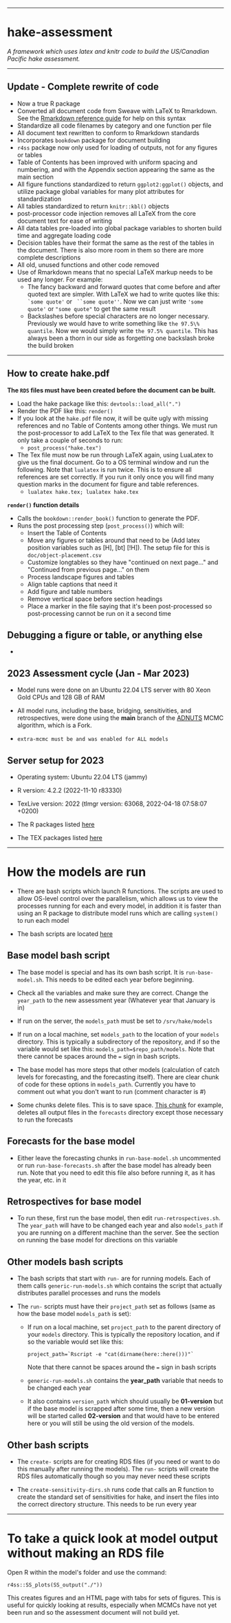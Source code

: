 ____
# hake-assessment

*A framework which uses latex and knitr code to build the US/Canadian Pacific hake assessment.*
_____________________________________________________________

## Update - Complete rewrite of code
* Now a true R package
* Converted all document code from Sweave with LaTeX to Rmarkdown. See the
 [Rmarkdown reference guide](https://www.rstudio.com/wp-content/uploads/2015/03/rmarkdown-reference.pdf) for help on this syntax
* Standardize all code filenames by category and one function per file
* All document text rewritten to conform to Rmarkdown standards
* Incorporates `bookdown` package for document building
* `r4ss` package now only used for loading of outputs, not for any figures
  or tables
* Table of Contents has been improved with uniform spacing and numbering,
  and with the Appendix section appearing the same as the main section
* All figure functions standardized to return `ggplot2:ggplot()` objects,
  and utilize package global variables for many plot attributes for
  standardization
* All tables standardized to return `knitr::kbl()` objects
* post-processor code injection removes all LaTeX from the core document
  text for ease of writing
* All data tables pre-loaded into global package variables to shorten build
  time and aggregate loading code
* Decision tables have their format the same as the rest of the tables in the
  document. There is also more room in them so there are more complete
  descriptions
* All old, unused functions and other code removed  
* Use of Rmarkdown means that no special LaTeX markup needs to be used any
  longer. For example:
  - The fancy backward and forward quotes that come before and after quoted
    text are simpler. With LaTeX we had to write quotes like this:
    `` `some quote' `` or ```` ``some quote''````. Now we can just write
    `'some quote'` or `"some quote"` to get the same result
  - Backslashes before special characters are no longer necessary. Previously
    we would have to write something like `the 97.5\% quantile`. Now we would
    simply write `the 97.5% quantile`. This has always been a thorn in our
    side as forgetting one backslash broke the build broken
---
## How to create hake.pdf
**The `RDS` files must have been created before the document can be built.**

* Load the hake package like this: `devtools::load_all(".")`
* Render the PDF like this: `render()`
* If you look at the `hake.pdf` file now, it will be quite ugly with missing
  references and no Table of Contents among other things. We must run the
  post-processor to add LaTeX to the Tex file that was generated. It only
  take a couple of seconds to run:
  - `post_process("hake.tex")`
* The Tex file must now be run through LaTeX again, using LuaLatex to give us
  the final document. Go to a OS terminal window and run the following. Note
  that `lualatex` is run twice. This is to ensure all references are set
  correctly. If you run it only once you will find many question marks in the
  document for figure and table references.
  - `lualatex hake.tex; lualatex hake.tex`

**`render()` function details**

* Calls the `bookdown::render_book()` function to generate the PDF.
* Runs the post processing step (`post_process()`) which will:
  - Insert the Table of Contents
  - Move any figures or tables around that need to be (Add latex
    position variables such as [H], [bt] [!H]). The setup file for this
    is `doc/object-placement.csv`
  - Customize longtables so they have "continued on next page..." and
    "Continued from previous page..." on them
  - Process landscape figures and tables
  - Align table captions that need it
  - Add figure and table numbers
  - Remove vertical space before section headings
  - Place a marker in the file saying that it's been post-processed
    so post-processing cannot be run on it a second time

## Debugging a figure or table, or anything else

* 

## 2023 Assessment cycle (Jan - Mar 2023)

* Model runs were done on an Ubuntu 22.04 LTS server with 80 Xeon Gold CPUs and 128 GB of RAM

* All model runs, including the base, bridging, sensitivities, and
  retrospectives, were done using the **main** branch of the
  [ADNUTS](https://github.com/cgrandin/adnuts) MCMC algorithm, which is a Fork.
  
* `extra-mcmc must be and was enabled for ALL models`

## Server setup for 2023

* Operating system: Ubuntu 22.04 LTS (jammy)

* R version: 4.2.2 (2022-11-10 r83330)

* TexLive version: 2022 (tlmgr version: 63068, 2022-04-18 07:58:07 +0200)

* The R packages listed [here](https://github.com/pacific-hake/hake-assessment/blob/356f1a069ddc1f806f0c151d6b15e59e2efe92ec/R/all.R#L20)

* The TEX packages listed [here](https://github.com/pacific-hake/hake-assessment/blob/356f1a069ddc1f806f0c151d6b15e59e2efe92ec/docker/install_packages.R#L21)


---
# How the models are run

* There are bash scripts which launch R functions. The scripts are used to
  allow OS-level control over the parallelism, which allows us to view
  the processes running for each and every model, in addition it is faster than
  using an R package to distribute model runs which are calling `system()` to
  run each model
  
* The bash scripts are located [here](https://github.com/pacific-hake/hake-assessment/tree/master/bash-scripts)

## Base model bash script

* The base model is special and has its own bash script. It is
  `run-base-model.sh`. This needs to be edited each year before beginning.
    
* Check all the variables and make sure they are correct. Change the
   `year_path` to the new assessment year (Whatever year that January is in)

* If run on the server, the `models_path` must be set to `/srv/hake/models`
  
* If run on a local machine, set `models_path` to the location of your
  `models` directory. This is typically a subdirectory of the repository,
  and if so the variable would set like this: `models_path=$repo_path/models`.
  Note that there cannot be spaces around the `=` sign in bash scripts.
    
* The base model has more steps that other models (calculation of catch levels
  for forecasting, and the forecasting itself). There are clear chunk of code
  for these options in `models_path`. Currently you have to comment out what
  you don't want to run (comment character is #)
    
* Some chunks delete files. This is to save space.
  [This chunk](https://github.com/pacific-hake/hake-assessment/blob/356f1a069ddc1f806f0c151d6b15e59e2efe92ec/bash-scripts/run-base-model.sh#L50) for example, deletes all output files in the `forecasts`
  directory except those necessary to run the forecasts
    
## Forecasts for the base model

* Either leave the forecasting chunks in `run-base-model.sh` uncommented or run
  `run-base-forecasts.sh` after the base model has already been run. Note that
  you need to edit this file also before running it, as it has the year,
  etc. in it
  
## Retrospectives for base model

* To run these, first run the base model, then edit `run-retrospectives.sh`. The
  `year_path` will have to be changed each year and also `models_path` if you
  are running on a different machine than the server. See the section
  on running the base model for directions on this variable

## Other models bash scripts

* The bash scripts that start with `run-` are for running models. Each of
  them calls `generic-run-models.sh` which contains the script that actually
  distributes parallel processes and runs the models
  
* The `run-` scripts must have their `project_path` set as follows
  (same as how the base model `models_path` is set):
  
  - If run on a local machine, set `project_path` to the parent directory
    of your `models` directory. This is typically the repository location,
    and if so the variable would set like this:
    
    `` project_path=`Rscript -e "cat(dirname(here::here()))"` ``
    
    Note that there cannot be spaces around the `=` sign in bash scripts

  - `generic-run-models.sh` contains the **year_path** variable that needs to be
    changed each year
    
  - It also contains `version_path` which should usually be **01-version**
    but if the base model is scrapped after some time, then a new
    version will be started called **02-version** and that would have to be
    entered here or you will still be using the old version of the models.
    
## Other bash scripts

* The `create-` scripts are for creating RDS files (if you need or want to do
  this manually after running the models). The `run-` scripts will create the
  RDS files automatically though so you may never need these scripts
  
* The `create-sensitivity-dirs.sh` runs code that calls an R function to create
  the standard set of sensitivities for hake, and insert the files into the
  correct directory structure. This needs to be run every year

---
# To take a quick look at model output without making an RDS file

Open R within the model's folder and use the command:

```
r4ss::SS_plots(SS_output("./"))
```

This creates figures and an HTML page with tabs for sets of figures. This is useful for quickly looking at results, especially when MCMCs have not yet been run and so the assessment document will not build yet.

